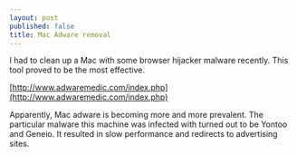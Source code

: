 ```yaml
---
layout: post
published: false
title: Mac Adware removal
---
```

I had to clean up a Mac with some browser hijacker malware recently. This tool proved to be the most effective.

[http://www.adwaremedic.com/index.php](http://www.adwaremedic.com/index.php)

Apparently, Mac adware is becoming more and more prevalent. The particular malware this machine was infected with turned out to be Yontoo and Geneio. It resulted in slow performance and redirects to advertising sites.
